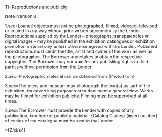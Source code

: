 Ti=Reproductions and publicity

Note=Version B

1.sec=Loaned objects must not be photographed, filmed, videoed, televised or copied in any way without prior written agreement by the Lender. Reproductions supplied by the Lender – photographs, transparencies or digital images – may be published in the exhibition catalogues or exhibition promotion material only unless otherwise agreed with the Lender. Published reproductions must credit the title, artist and owner of the work as well as the photographer. The Borrower undertakes to obtain the respective copyrights. The Borrower may not transfer any publishing rights to third parties without permission from the Lender.

2.sec=Photographic material can be obtained from {Photo.From}	

3.sec=The press and museum may photograph the loan(s) as part of the exhibition, for advertising purposes or to document a general view. Works may be filmed for exhibition publicity. Filming must be supervised at all times.

4.sec=The Borrower must provide the Lender with copies of any publication, brochure or publicity material.  {Catalog.Copies} (insert number) of copies of the catalogue must be sent to the Lender.

=[Z/ol/s4]
